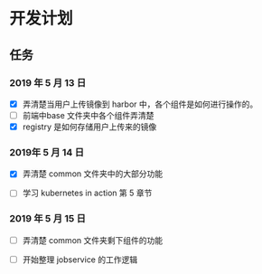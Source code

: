 # 开发计划

## 任务

### 2019 年 5 月 13 日
- [x] 弄清楚当用户上传镜像到 harbor 中，各个组件是如何进行操作的。
- [ ] 前端中base 文件夹中各个组件弄清楚
- [x] registry 是如何存储用户上传来的镜像

### 2019年 5 月 14 日
- [x] 弄清楚 common 文件夹中的大部分功能
- [ ] 学习 kubernetes in action 第 5 章节


### 2019 年 5 月 15 日
- [ ] 弄清楚 common 文件夹剩下组件的功能
- [ ] 开始整理 jobservice 的工作逻辑

